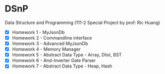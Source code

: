 # DSnP
Data Structure and Programming (111-2 Special Project by prof: Ric Huang)
- [x] Homework 1 - MyJsonDb
- [x] Homework 2 - Commandline interface
- [x] Homework 3 - Advanced MyJsonDb 
- [x] Homework 4 - Memory Manager
- [x] Homework 5 - Abstract Data Type - Array, Dlist, BST
- [x] Homework 6 - And-Inverter Gate Parser
- [x] Homework 7 - Abstract Data Type - Heap, Hash
